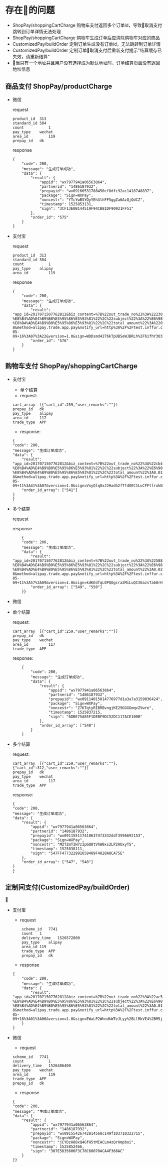 # 存在的问题

- ShopPay/shoppingCartCharge 购物车支付返回多个订单id，导致取消支付跳转到订单详情无法处理
- ShopPay/shoppingCartCharge 购物车生成订单后应清除购物车对应的商品
- CustomizedPay/buildOrder 定制订单生成没有订单id，无法跳转到订单详情
- CustomizedPay/buildOrder 定制订单取消支付后重新支付提示"结算缓存已失效，请重新结算"
- 当只有一个地址并且用户没有选择成为默认地址时，订单结算页面没有返回地址信息

## 商品支付 ShopPay/productCharge
- 微信
 
    request
    ```
    product_id	313
    standard_id	504
    count       	1
    pay_type	wechat
    area_id     	119
    prepay_id	dk
    ```
    response
    ```
    {
        "code": 200,
        "message": "生成订单成功",
        "data": {
            "result": {
                "appid": "wx7977941a06563864",
                "partnerid": "1486187932",
                "prepayid": "wx09160531788450cf8dfc92ac1418748837",
                "package": "Sign=WXPay",
                "noncestr": "YTcYwBSYQyYEh3lhFF5ggZa6AzQjQdCZ",
                "timestamp": 1525853131,
                "sign": "3CF13E0B144519F94CB81DF90921FF51"
            },
            "order_id": "575"
        }
    }
    ```

- 支付宝

    request
    ```
    product_id	313
    standard_id	504
    count	        1
    pay_type	alipay
    area_id	        119
    ```
    response
    ```
    {
        "code": 200,
        "message": "生成订单成功",
        "data": {
            "result": "app_id=2017071507762812&biz_content=%7B%22out_trade_no%22%3A%222306520210df17a46ed8d143128631fa%22%2C%22body%22%3A%22%E6%98%93%E9%81%93%E9%AD%94%E6%96%B9-%E8%B4%AD%E4%B9%B0%E5%95%86%E5%93%81%22%2C%22subject%22%3A%22%E6%98%93%E9%81%93%E9%AD%94%E6%96%B9-%E8%B4%AD%E4%B9%B0%E5%95%86%E5%93%81%22%2C%22total_amount%22%3A%220.01%22%2C%22timeout_express%22%3A%2230m%22%2C%22product_code%22%3A%22QUICK_MSECURITY_PAY%22%2C%22seller_id%22%3A%22%22%7D&charset=utf-8&method=alipay.trade.app.pay&notify_url=http%3A%2F%2Ftest.inffur.com%2Findex.php%2Fapi%2FCallback%2Falipay&sign_type=RSA2&timestamp=2018-05-09+16%3A07%3A22&version=1.0&sign=WDDsmd427bkTpUBSeWJBRLh%2Fb1fhY3O3oJa7CwYiksInCefvOwOLCnRXzYYyMdbPr80ZYKlIL4zv5pUc1uLKhG%2BEFn1mEEeUeNMKw0YblMGccV%2B8Mve30eq8Bh6hWPWviGSPZ7IshL4Ch50jv1RnHzOzbdscwwqumVWgCcCm6fPhwL4Bw3CAiURgokKjeduw4lfVMreMvPM4S8dv8ZKF7Mp1XEnAwHMQ%2BbHfjlxmE%2F95ZmYsM6DZV81C8Yoi3uNI8r6pIjYRXD%2BtjJVv0u7BWYXdFOHbdXxpjVNuNNklpTeRMlfyNEYrbebbYnVjpQewhsEjl0pq7c79Tb0MTaBURA%3D%3D",
            "order_id": "576"
        }
    }
    ```
## 购物车支付 ShopPay/shoppingCartCharge
- 支付宝
    - 单个结算
    - request:
    ```
    cart_array	[{"cart_id":259,"user_remarks":""}]
    prepay_id	dk
    pay_type	alipay
    area_id 	117
    trade_type	APP
    ```
    - response:
    ```
    {
	"code": 200,
	"message": "生成订单成功",
	"data": {
		"result": "app_id=2017071507762812&biz_content=%7B%22out_trade_no%22%3A%22cb4eb513285cc0e7ed5a395ce4a56370%22%2C%22body%22%3A%22%E6%98%93%E9%81%93%E9%AD%94%E6%96%B9-%E8%B4%AD%E4%B9%B0%E5%95%86%E5%93%81%22%2C%22subject%22%3A%22%E6%98%93%E9%81%93%E9%AD%94%E6%96%B9-%E8%B4%AD%E4%B9%B0%E5%95%86%E5%93%81%22%2C%22total_amount%22%3A0.01%2C%22timeout_express%22%3A%2230m%22%2C%22product_code%22%3A%22QUICK_MSECURITY_PAY%22%2C%22seller_id%22%3A%22%22%2C%22passback_params%22%3A%22259%22%7D&charset=utf-8&method=alipay.trade.app.pay&notify_url=http%3A%2F%2Ftest.inffur.com%2Findex.php%2Fapi%2FCallback%2Falipay&sign_type=RSA2&timestamp=2018-05-09+11%3A41%3A07&version=1.0&sign=VnyQlq8xJ2Hadh2fTfdOEC1LuCFFtlrokN2%2BzEdtOYwsoG6eLmVLVU7qYjfZa0qcpRUScceOC27saPMMBR6zjAWAaFVXzqpATabv52PN%2B3x7HOYprjI3wT3iL9dK%2FA9ciLTSxpDetUBqpKCc3kSY9uNu3%2FD5UcyRB0iWC%2FYhPV5j8dQsAcbPcfl3zTIURP5M8TvBbb33oQ9101eiDErtfMCGv1lLHaxipv0mQmhId7kD6M3RARi3X3C7O1MLNXMZKowZHzY15Zj8SQUGirCC2VuVS8%2FEsPvdhppWsNIUIFhg4Jjbo4caNGrzjrJujeglb%2FluzxO8DgETE4%2Bgqa0j%2BA%3D%3D",
		"order_id_array": ["541"]
	}
    }
    ```
- 多个结算

    request
    
    response
    ```
        {
        "code": 200,
        "message": "生成订单成功",
        "data": {
            "result": "app_id=2017071507762812&biz_content=%7B%22out_trade_no%22%3A%22588cc6d1f49e208d639e493b98db5d71%22%2C%22body%22%3A%22%E6%98%93%E9%81%93%E9%AD%94%E6%96%B9-%E8%B4%AD%E4%B9%B0%E5%95%86%E5%93%81%22%2C%22subject%22%3A%22%E6%98%93%E9%81%93%E9%AD%94%E6%96%B9-%E8%B4%AD%E4%B9%B0%E5%95%86%E5%93%81%22%2C%22total_amount%22%3A0.02%2C%22timeout_express%22%3A%2230m%22%2C%22product_code%22%3A%22QUICK_MSECURITY_PAY%22%2C%22seller_id%22%3A%22%22%2C%22passback_params%22%3A%22313%2C314%22%7D&charset=utf-8&method=alipay.trade.app.pay&notify_url=http%3A%2F%2Ftest.inffur.com%2Findex.php%2Fapi%2FCallback%2Falipay&sign_type=RSA2&timestamp=2018-05-09+11%3A57%3A09&version=1.0&sign=kdKEdfqL0PQOgcra2MiLuQII6azsTab0rHiXOuqgIedmywOGwiTxzp5kmv%2FuVB05pdxtDIOvTv%2F%2BEt%2BI2fWL0UpNkoXcn6JJ8UFMhX4O2IjpafBtb018hhzwTGLIdtyEyHgGrKN6wdycNNpMKW2Ejq%2BnldSULHTQGRiEO2X%2B1816IMEjDVdycuao%2BW0VeLpDVdhy5ezh3lTfuiV4vYTFg6o1eWpaPxanEPrklZ%2FQorjZK5Z%2B8vOHOlmYi9dP1et2GaA6od7A%2F26OfGp5R3QSl6MECf4Zn9FIHrCHQPqXFlIWrrTO%2FpHQFpDocdfd1HfJ1VS62%2FlHl1Jg2gJwndLuLw%3D%3D",
            "order_id_array": ["549", "550"]
        }}
    ```

- 微信
- 单个结算

   request:
    ```
    cart_array	[{"cart_id":259,"user_remarks":""}]
    prepay_id	dk
    pay_type	wechat
    area_id         117
    trade_type	APP
    ```
    response:
    ```
        {
            "code": 200,
            "message": "生成订单成功",
            "data": {
                "result": {
                    "appid": "wx7977941a06563864",
                    "partnerid": "1486187932",
                    "prepayid": "wx09114015014776977d1a3a7a3159036424",
                    "package": "Sign=WXPay",
                    "noncestr": "Z7KTqtyRIBRBvngjKE29GGGGmqvZVwre",
                    "timestamp": 1525837215,
                    "sign": "6DBE75A85F1DEBF9DC52DC117ACE100B"
                },
                "order_id_array": ["540"]
            }
        }
    ```
- 多个结算

    request:
    ```
    cart_array	[{"cart_id":259,"user_remarks":""},{"cart_id":312,"user_remarks":""}]
    prepay_id	dk
    pay_type	wechat
    area_id     	117
    trade_type	APP
    ```
    response:
    ```
    {
	"code": 200,
	"message": "生成订单成功",
	"data": {
		"result": {
			"appid": "wx7977941a06563864",
			"partnerid": "1486187932",
			"prepayid": "wx0911551174106374f3332ddf3596692153",
			"package": "Sign=WXPay",
			"noncestr": "M2T2mTIH7zIpGQ0tVhW0xs2LP2AUxyTS",
			"timestamp": 1525838111,
			"sign": "547FF477322991659409F4828A8CA75E"
		},
		"order_id_array": ["547", "548"]
	}
    }
## 定制间支付(CustomizedPay/buildOrder)

- 支付宝
    - request
    
    ```
        scheme_id	7741
        count	1
        delivery_time	1526572800
        pay_type	alipay
        area_id	119
        trade_type	APP
        prepay_id	dk
    ```
    - response
    ```
    {
        "code": 200,
        "message": "生成订单成功",
        "data": {
            "result": "app_id=2017071507762812&biz_content=%7B%22out_trade_no%22%3A%22ac5d7ae1bc24cc8076640cf4b772d0e2%22%2C%22body%22%3A%22%E6%98%93%E9%81%93%E9%AD%94%E6%96%B9-%E8%B4%AD%E4%B9%B0%E5%95%86%E5%93%81%22%2C%22subject%22%3A%22%E6%98%93%E9%81%93%E9%AD%94%E6%96%B9-%E8%B4%AD%E4%B9%B0%E5%95%86%E5%93%81%22%2C%22total_amount%22%3A0.01%2C%22timeout_express%22%3A%2230m%22%2C%22product_code%22%3A%22QUICK_MSECURITY_PAY%22%2C%22seller_id%22%3A%22%22%2C%22passback_params%22%3A%2282%22%7D&charset=utf-8&method=alipay.trade.app.pay&notify_url=http%3A%2F%2Ftest.inffur.com%2Findex.php%2Fapi%2FCallback%2FcustomizedAlipay&sign_type=RSA2&timestamp=2018-05-09+16%3A01%3A06&version=1.0&sign=EWaLP2WhndkWTeJLyy%2BLlMkVE4%2BM5jvl2ni%2FINbPeIvlF%2BLLR5YhrTjkdOz7JYWbO%2FvBIwghdMbHvIqleFaWXwPh5MuTRafPJrL4%2F2gShr%2Bs6wF%2BS%2F5V3ZXn7lZ1DQOe6x0eipDpWzp143hlugyzPp0dhlg0raiUvfJM0rOV0U7Vx29Ra9c1dAPjF%2F6pBXFefp07S2qeaTap84M%2BU%2BQ3Fmfqjm4d7ohY04PauKwWyrDgVmQHNrKL7tHD00BlVp7rRPdFgEhm1M6FPu%2BCoWNvDI%2FJ1HBkuWz1NqxqaVivLDFPxIuqBxDzBNPtEbsrF2SjMhtg5PWsdFXTCzMI%2FnShVg%3D%3D"
        }
    }
    ```

- 微信
    - request
    ```
    scheme_id	7741
    count	        1
    delivery_time	1526486400
    pay_type	wechat
    area_id     	119
    trade_type	APP
    prepay_id	dk
    ```
    - response
    ```
    {
	"code": 200,
	"message": "生成订单成功",
	"data": {
		"result": {
			"appid": "wx7977941a06563864",
			"partnerid": "1486187932",
			"prepayid": "wx09155426742814568c149f103710322715",
			"package": "Sign=WXPay",
			"noncestr": "jCYDzH88xQ4GfH5tMIACLm4zQrHmpboi",
			"timestamp": 1525852466,
			"sign": "307E5D35606F3C78C60070ACA4F368AC"
		}
	}}
    ```